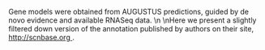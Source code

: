 [//]: # (Created by ./bin/manage_files.pl from ./species/Heterodera_glycines/PRJNA381081/Heterodera_glycines_PRJNA381081.annotation.html on Thu Jun 11 13:44:23 2020)
Gene models were obtained from AUGUSTUS predictions, guided by de novo evidence and available RNASeq data. \n\nHere we present a slightly filtered down version of the annotation published by authors on their site, [ http://scnbase.org ](https://scnbase.org/download/annotated-gene-models-heterodera-glycines-v2-iprscan).
